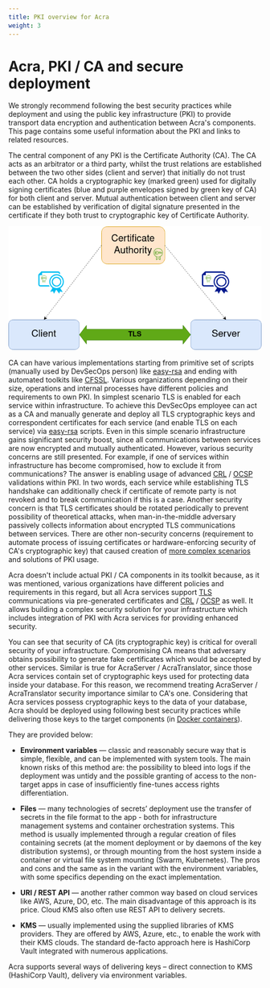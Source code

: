 ```yaml
---
title: PKI overview for Acra
weight: 3
---
```


# Acra, PKI / CA and secure deployment

We strongly recommend following the best security practices while deployment and using the public key infrastructure (PKI) to provide transport data encryption and authentication between Acra's components. This page contains some useful information about the PKI and links to related resources.

The central component of any PKI is the Certificate Authority (CA). The CA acts as an arbitrator or a third party, whilst the trust relations are established between the two other sides (client and server) that initially do not trust each other. CA holds a cryptographic key (marked green) used for digitally signing certificates (blue and purple envelopes signed by green key of CA) for both client and server. Mutual authentication between client and server can be established by verification of digital signature presented in the certificate if they both trust to cryptographic key of Certificate Authority.

![](/files/wiki/pki-acra-secure-deployment.png)

CA can have various implementations starting from primitive set of scripts (manually used by DevSecOps person) like [easy-rsa](https://github.com/OpenVPN/easy-rsa) and ending with automated toolkits like [CFSSL](https://github.com/cloudflare/cfssl).
Various organizations depending on their size, operations and internal processes have different policies and requirements to own PKI. In simplest scenario TLS is enabled for each service within infrastructure. To achieve this DevSecOps employee can act as a CA
and manually generate and deploy all TLS cryptographic keys and correspondent certificates for each service (and enable TLS on each service) via [easy-rsa](https://github.com/OpenVPN/easy-rsa) scripts. Even in this simple scenario infrastructure gains significant security boost, since all communications between services are now encrypted and mutually authenticated.
However, various security concerns are still presented. For example, if one of services within infrastructure has become compromised, how to exclude it from communications? The answer is enabling usage of advanced [CRL](https://en.wikipedia.org/wiki/Certificate_revocation_list) / [OCSP](https://en.wikipedia.org/wiki/Online_Certificate_Status_Protocol) validations within PKI.
In two words, each service while establishing TLS handshake can additionally check if certificate of remote party is not revoked and to break communication if this is a case. Another security concern is that TLS certificates should be rotated periodically to prevent possibility of theoretical attacks, when man-in-the-middle adversary passively collects information about encrypted TLS communications between services.
There are other non-security concerns (requirement to automate process of issuing certificates or hardware-enforcing security of CA's cryptographic key) that caused creation of [more complex scenarios](https://github.com/storojs72/cfssl-experiments) and solutions of PKI usage.

Acra doesn't include actual PKI / CA components in its toolkit because, as it was mentioned, various organizations have different policies and requirements in this regard, but all Acra services support [TLS](https://doc-staging.dev.cossacklabs.com/acra/configuring-maintaining/tls/) communications via pre-generated certificates and [CRL](https://doc-staging.dev.cossacklabs.com/acra/configuring-maintaining/tls/crl/) / [OCSP](https://doc-staging.dev.cossacklabs.com/acra/configuring-maintaining/tls/ocsp/) as well.
It allows building a complex security solution for your infrastructure which includes integration of PKI with Acra services for providing enhanced security.

You can see that security of CA (its cryptographic key) is critical for overall security of your infrastructure. Compromising CA means that adversary obtains possibility to generate fake certificates which would be accepted by other services. Similar is true for AcraServer / AcraTranslator, since those Acra services contain set of cryptographic keys used for protecting data inside your database. For this reason, we recommend treating AcraServer / AcraTranslator security importance similar to CA's one. Considering that Acra services possess cryptographic keys to the data of your database, Acra should be deployed using following best security practices while delivering those keys to the target components (in [Docker containers](/acra/guides/trying-acra-with-docker/)).

They are provided below:

- **Environment variables** — classic and reasonably secure way that is simple, flexible, and can be implemented with system tools. The main known risks of this method are: the possibility to bleed into logs if the deployment was untidy and the possible granting of access to the non-target apps in case of insufficiently fine-tunes access rights differentiation.

- **Files** — many technologies of secrets’ deployment  use the transfer of secrets in the file format to the app - both for infrastructure management systems and container orchestration systems. This method is usually implemented through a regular creation of files containing secrets (at the moment deployment or by daemons of the key distribution systems), or through mounting from the host system inside a container or virtual file system mounting (Swarm, Kubernetes). The pros and cons and the same as in the variant with the environment variables, with some specifics depending on the exact implementation.

- **URI / REST API** — another rather common way based on cloud services like AWS, Azure, DO, etc. The main disadvantage of this approach is its price. Cloud KMS also often use REST API to delivery secrets.

- **KMS** — usually implemented using the supplied libraries of KMS providers. They are offered by AWS, Azure, etc., to enable the work with their KMS clouds. The standard de-facto approach here is HashiCorp Vault integrated with numerous applications.

Acra supports several ways of delivering keys – direct connection to KMS (HashiCorp Vault), delivery via environment variables.
